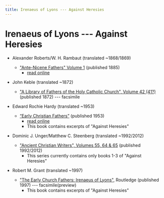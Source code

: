 ```yaml
---
title: Irenaeus of Lyons --- Against Heresies
---
```


# Irenaeus of Lyons --- Against Heresies

* Alexander Roberts/W. H. Rambaut (translated ~1868/1869)
  * ["Ante-Nicene Fathers" Volume 1](anf.html) (published 1885)
    * [read online](http://www.ccel.org/ccel/schaff/anf01/anf01.ix.i.html)
* John Keble (translated ~1872)
  * ["A Library of Fathers of the Holy Catholic Church", Volume 42 (41?)](https://archive.org/details/42ALibraryOfFathersOfTheHolyCatholicV42) (published 1872) --- facsimile

* Edward Rochie Hardy (translated ~1953)
  * [“Early Christian Fathers”](ecf.html) (published 1953)
    * [read online](http://www.ccel.org/ccel/richardson/fathers/fathers.xi.i.html)
    * This book contains excerpts of "Against Heresies"
* Dominic J. Unger/Matthew C. Steenberg (translated ~1992/2012)
  * ["Ancient Christian Writers", Volumes 55, 64  & 65](ancientchristianwriters.html) (published 1992/2012)
    * This series currently contains only books 1-3 of "Against Heresies"
* Robert M. Grant (translated ~1997)
  * ["The Early Church Fathers: Irenaeus of Lyons"](https://books.google.com/books?id=Ox_jaDPt_0YC), Routledge (published 1997) --- facsimile(preview)
    * This book contains excerpts of "Against Heresies"

